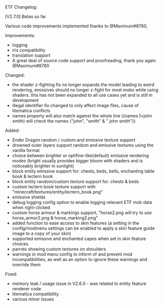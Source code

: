 ETF Changelog:

[V2.7.0] Betas so far

Various code improvements implemented thanks to @Maximum#8760,

Improvements:

- logging
- iris compatibility
- translation support
- A great deal of source code support and proofreading, thank you again @Maximum#8760

Changed:

- the shader z-fighting fix no longer expands the model leading to weird rendering, emissives should no longer z-fight
  for most mobs while using shaders. this has not been expanded to all use cases yet and is still in development
- illegal identifier fix changed to only affect image files, cause of litematica conflicts
- names property will also match against the whole line ((names.1=john smith) will check the names {"john", "smith" & "
  john smith"})

Added:

- Ender Dragon random / custom and emissive texture support
- drowned outer layers support random and emissive textures using the vanilla format
- choice between brighter or optifine-like(default) emissive rendering modes (bright usually provides bigger bloom with
  shaders and is noticeably brighter in sunlight)
- block entity emissive support for: chests, beds, bells, enchanting table book & lectern book
- block entity random/custom texture support for: chests & beds
- custom lectern book texture support with "minecraft/textures/entity/lectern_book.png"
- emissive shields
- debug logging config option to enable logging relevant ETF mob data when right-clicked
- custom horse armour & markings support, "horse2.png will try to use horse_armor2.png & horse_marking2.png"
- added function to ease access to skin features (a setting in the config/modmenu settings can be enabled to apply a
  skin feature guide image to a copy of your skin)
- supported emissive and enchanted capes when set in skin feature choices.
- parrots showing custom textures on shoulders
- warnings in mod menu config to inform of and prevent mod incompatibilities, as well as an option to ignore these
  warnings and override them

Fixed:

- memory leak / usage issue in V2.6.0 - was related to entity feature renderer code
- litematica compatibility
- various minor issues





